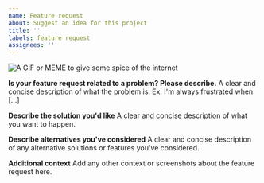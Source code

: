 ```yaml
---
name: Feature request
about: Suggest an idea for this project
title: ''
labels: feature request
assignees: ''
---
```


<!-- If you don't mind add a fun gif or meme, but no pressure -->
![A GIF or MEME to give some spice of the internet](url)

**Is your feature request related to a problem? Please describe.**
A clear and concise description of what the problem is. Ex. I'm always frustrated when [...]

**Describe the solution you'd like**
A clear and concise description of what you want to happen.

**Describe alternatives you've considered**
A clear and concise description of any alternative solutions or features you've considered.

**Additional context**
Add any other context or screenshots about the feature request here.
